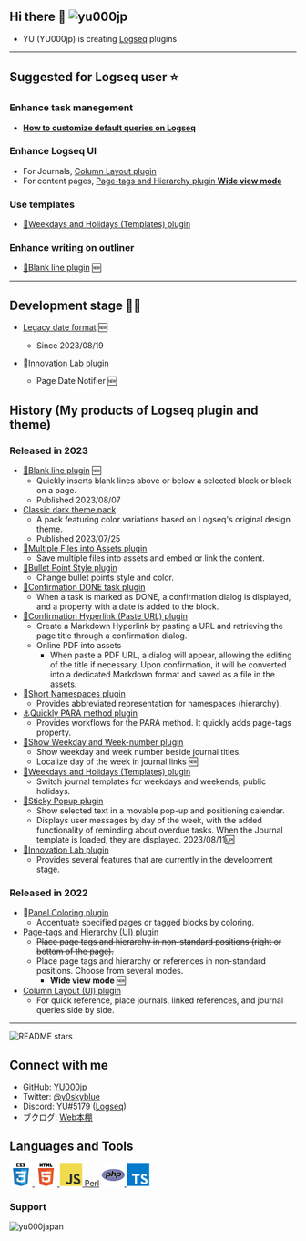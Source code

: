 ## Hi there 👋 <img src="https://komarev.com/ghpvc/?username=yu000jp&label=Profile%20views&color=0e75b6&style=flat" alt="yu000jp" />

- YU (YU000jp) is creating [Logseq](https://github.com/logseq) plugins

---

## Suggested for Logseq user ⭐

### Enhance task manegement

- **[How to customize default queries on Logseq](https://github.com/YU000jp/logseq-default-queries-journals)**

### Enhance Logseq UI

- For Journals, [Column Layout plugin](https://github.com/YU000jp/Logseq-column-Layout)
- For content pages, [Page-tags and Hierarchy plugin **Wide view mode**](https://github.com/YU000jp/logseq-page-tags-and-hierarchy)

### Use templates

- [🛌Weekdays and Holidays (Templates) plugin](https://github.com/YU000jp/logseq-plugin-weekdays-and-weekends)

### Enhance writing on outliner

- [🦢Blank line plugin](https://github.com/YU000jp/logseq-plugin-blank-line) 🆕

---

## Development stage 🚧🦺

- [Legacy date format](https://github.com/YU000jp/logseq-plugin-legacy-date-format) 🆕
  - Since 2023/08/19

- [🌱Innovation Lab plugin](https://github.com/YU000jp/logseq-plugin-some-menu-extender)
  - Page Date Notifier 🆕

## History (My products of Logseq plugin and theme)

### Released in 2023

- [🦢Blank line plugin](https://github.com/YU000jp/logseq-plugin-blank-line) 🆕
  - Quickly inserts blank lines above or below a selected block or block on a page.
  - Published 2023/08/07
- [Classic dark theme pack](https://github.com/YU000jp/logseq-theme-classic-dark-theme-pack)
  - A pack featuring color variations based on Logseq's original design theme.
  - Published 2023/07/25
- [📂Multiple Files into Assets plugin](https://github.com/YU000jp/logseq-plugin-multiple-assets)
  - Save multiple files into assets and embed or link the content.
- [🔷Bullet Point Style plugin](https://github.com/YU000jp/logseq-plugin-bullet-point-style)
  - Change bullet points style and color.
- [💪Confirmation DONE task plugin](https://github.com/YU000jp/logseq-plugin-confirmation-done-task)
   - When a task is marked as DONE, a confirmation dialog is displayed, and a property with a date is added to the block.
- [🔗Confirmation Hyperlink (Paste URL) plugin](https://github.com/YU000jp/logseq-plugin-confirmation-hyperlink)
   - Create a Markdown Hyperlink by pasting a URL and retrieving the page title through a confirmation dialog.
   - Online PDF into assets
     - When paste a PDF URL, a dialog will appear, allowing the editing of the title if necessary. Upon confirmation, it will be converted into a dedicated Markdown format and saved as a file in the assets.
- [🍰Short Namespaces plugin](https://github.com/YU000jp/logseq-plugin-short-namespaces)
   - Provides abbreviated representation for namespaces (hierarchy).
- [⚓Quickly PARA method plugin](https://github.com/YU000jp/logseq-plugin-quickly-para-method)
   - Provides workflows for the PARA method. It quickly adds page-tags property.
- [📆Show Weekday and Week-number plugin](https://github.com/YU000jp/logseq-plugin-show-weekday-and-week-number)
   - Show weekday and week number beside journal titles.
   - Localize day of the week in journal links 🆕
- [🛌Weekdays and Holidays (Templates) plugin](https://github.com/YU000jp/logseq-plugin-weekdays-and-weekends)
   - Switch journal templates for weekdays and weekends, public holidays.
- [📍Sticky Popup plugin](https://github.com/YU000jp/logseq-plugin-sticky-popup)
   - Show selected text in a movable pop-up and positioning calendar.
   - Displays user messages by day of the week, with the added functionality of reminding about overdue tasks. When the Journal template is loaded, they are displayed. 2023/08/11🆙
- [🌱Innovation Lab plugin](https://github.com/YU000jp/logseq-plugin-some-menu-extender)
   - Provides several features that are currently in the development stage.

### Released in 2022

- 🎨[Panel Coloring plugin](https://github.com/YU000jp/logseq-plugin-panel-coloring)
   - Accentuate specified pages or tagged blocks by coloring.
- [Page-tags and Hierarchy (UI) plugin](https://github.com/YU000jp/logseq-page-tags-and-hierarchy)
  - ~~Place page tags and hierarchy in non-standard positions (right or bottom of the page).~~
  - Place page tags and hierarchy or references in non-standard positions. Choose from several modes.
     - **Wide view mode** 🆕
- [Column Layout (UI) plugin](https://github.com/YU000jp/Logseq-column-Layout)
   - For quick reference, place journals, linked references, and journal queries side by side.

---

![README stars](https://github-readme-stats.vercel.app/api?username=YU000jp&theme=graywhite)

## Connect with me
* GitHub: [YU000jp](https://github.com/YU000jp)
* Twitter: [@y0skyblue](https://twitter.com/y0skyblue)
* Discord: YU#5179 ([Logseq](https://discord.gg/logseq))
* ブクログ: [Web本棚](https://booklog.jp/users/p510hv)

## Languages and Tools
<p align="left"> <a href="https://www.w3schools.com/css/" target="_blank" rel="noreferrer" title="CSS3"><img src="https://raw.githubusercontent.com/devicons/devicon/master/icons/css3/css3-original-wordmark.svg" alt="css3" width="40" height="40"/> </a> <a href="https://www.w3.org/html/" target="_blank" rel="noreferrer" title="HTML5"> <img src="https://raw.githubusercontent.com/devicons/devicon/master/icons/html5/html5-original-wordmark.svg" alt="html5" width="40" height="40"/> </a> <a href="https://developer.mozilla.org/en-US/docs/Web/JavaScript" target="_blank" rel="noreferrer" title="JavaScript"> <img src="https://raw.githubusercontent.com/devicons/devicon/master/icons/javascript/javascript-original.svg" alt="javascript" width="40" height="40"/> </a> <a href="https://www.perl.org/" target="_blank" rel="noreferrer" title="Perl"> Perl</a> <a href="https://www.php.net" target="_blank" rel="noreferrer" title="PHP"> <img src="https://raw.githubusercontent.com/devicons/devicon/master/icons/php/php-original.svg" alt="php" width="40" height="40"/> </a> <a href="https://www.typescriptlang.org/" target="_blank" rel="noreferrer" title="TypeScript"> <img src="https://raw.githubusercontent.com/devicons/devicon/master/icons/typescript/typescript-original.svg" alt="typescript" width="40" height="40"/> </a> </p>

### Support
<p><a href="https://www.buymeacoffee.com/yu000japan" title="Buy me a coffee"> <img align="left" src="https://cdn.buymeacoffee.com/buttons/v2/default-yellow.png" height="50" width="210" alt="yu000japan" /></a></p><br><br>
